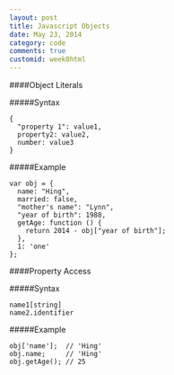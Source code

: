 ```yaml
---
layout: post
title: Javascript Objects
date: May 23, 2014
category: code
comments: true
customid: week8html
---
```


####Object Literals 

#####Syntax

```
{							
  "property 1": value1,	
  property2: value2,		
  number: value3			
}							
```
#####Example

```
var obj = {								
  name: "Hing",							
  married: false,							
  "mother's name": "Lynn",					
  "year of birth": 1988,						
  getAge: function () {					
    return 2014 - obj["year of birth"];	
  },										
  1: 'one'									
};											
```
####Property Access 


#####Syntax

```
name1[string]
name2.identifier
```
#####Example

```
obj['name'];  // 'Hing'
obj.name;     // 'Hing'
obj.getAge(); // 25
```